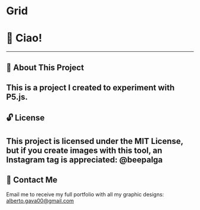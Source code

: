 # Grid

# 🚀 **Ciao!** 
---
 ## 🎨 **About This Project** 
This is a project I created to experiment with **P5.js.**
--- 
## 🔓 **License**  
This project is licensed under the MIT License, but if you create images with this tool, an Instagram tag is appreciated: @beepalga
--- 
## 📧 **Contact Me**  
Email me to receive my full portfolio with all my graphic designs: [alberto.gava00@gmail.com](mailto:alberto.gava00@gmail.com)
